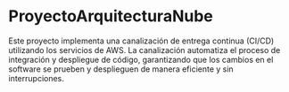 # ProyectoArquitecturaNube
Este proyecto implementa una canalización de entrega continua (CI/CD) utilizando los servicios de AWS. La canalización automatiza el proceso de integración y despliegue de código, garantizando que los cambios en el software se prueben y desplieguen de manera eficiente y sin interrupciones.
